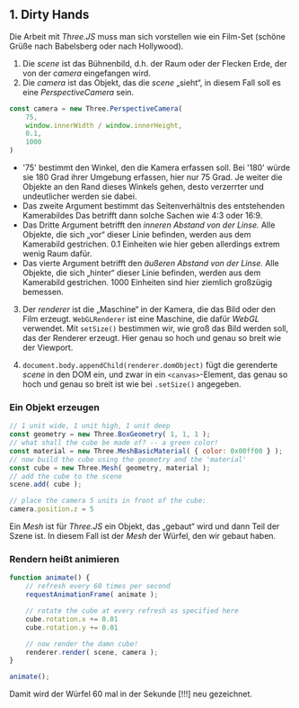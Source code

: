
## 1. Dirty Hands

Die Arbeit mit _Three.JS_ muss man sich vorstellen wie ein Film-Set (schöne
Grüße nach Babelsberg oder nach Hollywood).

1. Die _scene_ ist das Bühnenbild, d.h. der Raum oder der Flecken Erde, der von
   der _camera_ eingefangen wird.
2. Die _camera_ ist das Objekt, das die _scene_ „sieht“, in diesem Fall soll es
   eine _PerspectiveCamera_ sein.

```javascript
const camera = new Three.PerspectiveCamera(
    75,                                        
    window.innerWidth / window.innerHeight,
    0.1,
    1000
)
```

- '75' bestimmt den Winkel, den die Kamera erfassen soll. Bei '180' würde sie
  180 Grad ihrer Umgebung erfassen, hier nur 75 Grad. Je weiter die Objekte an
  den Rand dieses Winkels gehen, desto verzerrter und undeutlicher werden sie
  dabei.
- Das zweite Argument bestimmt das Seitenverhältnis des entstehenden
  Kamerabildes Das betrifft dann solche Sachen wie 4:3 oder 16:9.
- Das Dritte Argument betrifft den _inneren Abstand von der Linse._ Alle
  Objekte, die sich „vor“ dieser Linie befinden, werden aus dem Kamerabild
  gestrichen. 0.1 Einheiten wie hier geben allerdings extrem wenig Raum dafür.
- Das vierte Argument betrifft den _äußeren Abstand von der Linse._ Alle
  Objekte, die sich „hinter“ dieser Linie befinden, werden aus dem Kamerabild
  gestrichen. 1000 Einheiten sind hier ziemlich großzügig bemessen.

3. Der _renderer_ ist die „Maschine“ in der Kamera, die das Bild oder den Film
   erzeugt. `WebGLRenderer` ist eine Maschine, die dafür _WebGL_ verwendet. Mit
   `setSize()` bestimmen wir, wie groß das Bild werden soll, das der Renderer
   erzeugt. Hier genau so hoch und genau so breit wie der Viewport.

4. `document.body.appendChild(renderer.domObject)` fügt die gerenderte _scene_
   in den DOM ein, und zwar in ein `<canvas>`-Element, das genau so hoch und
   genau so breit ist wie bei `.setSize()` angegeben.


### Ein Objekt erzeugen

```javascript
// 1 unit wide, 1 unit high, 1 unit deep 
const geometry = new Three.BoxGeometry( 1, 1, 1 );
// what shall the cube be made of? -- a green color!
const material = new Three.MeshBasicMaterial( { color: 0x00ff00 } );
// now build the cube using the geometry and the 'material'
const cube = new Three.Mesh( geometry, material );
// add the cube to the scene
scene.add( cube );

// place the camera 5 units in front of the cube:
camera.position.z = 5
```

Ein _Mesh_ ist für _Three.JS_ ein Objekt, das „gebaut“ wird und dann Teil
der Szene ist. In diesem Fall ist der _Mesh_ der Würfel, den wir gebaut
haben.

### Rendern heißt animieren

```javascript
function animate() {
    // refresh every 60 times per second
	requestAnimationFrame( animate );

    // rotate the cube at every refresh as specified here
    cube.rotation.x += 0.01
    cube.rotation.y += 0.01

    // now render the damn cube!
	renderer.render( scene, camera );
}

animate();
```

Damit wird der Würfel 60 mal in der Sekunde [!!!] neu gezeichnet.
